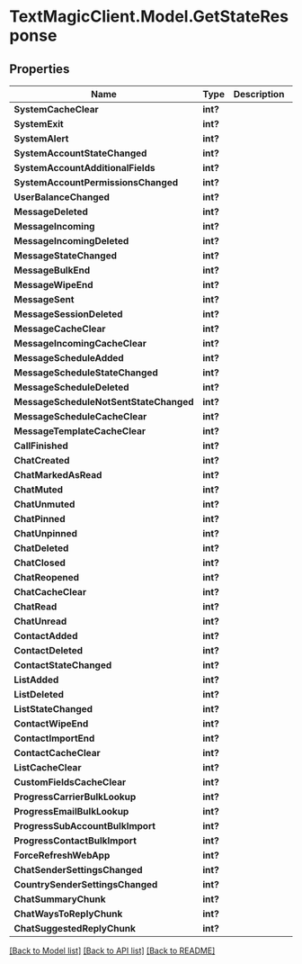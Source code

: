 # TextMagicClient.Model.GetStateResponse
## Properties

Name | Type | Description | Notes
------------ | ------------- | ------------- | -------------
**SystemCacheClear** | **int?** |  | 
**SystemExit** | **int?** |  | 
**SystemAlert** | **int?** |  | 
**SystemAccountStateChanged** | **int?** |  | 
**SystemAccountAdditionalFields** | **int?** |  | 
**SystemAccountPermissionsChanged** | **int?** |  | 
**UserBalanceChanged** | **int?** |  | 
**MessageDeleted** | **int?** |  | 
**MessageIncoming** | **int?** |  | 
**MessageIncomingDeleted** | **int?** |  | 
**MessageStateChanged** | **int?** |  | 
**MessageBulkEnd** | **int?** |  | 
**MessageWipeEnd** | **int?** |  | 
**MessageSent** | **int?** |  | 
**MessageSessionDeleted** | **int?** |  | 
**MessageCacheClear** | **int?** |  | 
**MessageIncomingCacheClear** | **int?** |  | 
**MessageScheduleAdded** | **int?** |  | 
**MessageScheduleStateChanged** | **int?** |  | 
**MessageScheduleDeleted** | **int?** |  | 
**MessageScheduleNotSentStateChanged** | **int?** |  | 
**MessageScheduleCacheClear** | **int?** |  | 
**MessageTemplateCacheClear** | **int?** |  | 
**CallFinished** | **int?** |  | 
**ChatCreated** | **int?** |  | 
**ChatMarkedAsRead** | **int?** |  | 
**ChatMuted** | **int?** |  | 
**ChatUnmuted** | **int?** |  | 
**ChatPinned** | **int?** |  | 
**ChatUnpinned** | **int?** |  | 
**ChatDeleted** | **int?** |  | 
**ChatClosed** | **int?** |  | 
**ChatReopened** | **int?** |  | 
**ChatCacheClear** | **int?** |  | 
**ChatRead** | **int?** |  | 
**ChatUnread** | **int?** |  | 
**ContactAdded** | **int?** |  | 
**ContactDeleted** | **int?** |  | 
**ContactStateChanged** | **int?** |  | 
**ListAdded** | **int?** |  | 
**ListDeleted** | **int?** |  | 
**ListStateChanged** | **int?** |  | 
**ContactWipeEnd** | **int?** |  | 
**ContactImportEnd** | **int?** |  | 
**ContactCacheClear** | **int?** |  | 
**ListCacheClear** | **int?** |  | 
**CustomFieldsCacheClear** | **int?** |  | 
**ProgressCarrierBulkLookup** | **int?** |  | 
**ProgressEmailBulkLookup** | **int?** |  | 
**ProgressSubAccountBulkImport** | **int?** |  | 
**ProgressContactBulkImport** | **int?** |  | 
**ForceRefreshWebApp** | **int?** |  | 
**ChatSenderSettingsChanged** | **int?** |  | 
**CountrySenderSettingsChanged** | **int?** |  | 
**ChatSummaryChunk** | **int?** |  | 
**ChatWaysToReplyChunk** | **int?** |  | 
**ChatSuggestedReplyChunk** | **int?** |  | 

[[Back to Model list]](../README.md#documentation-for-models) [[Back to API list]](../README.md#documentation-for-api-endpoints) [[Back to README]](../README.md)

